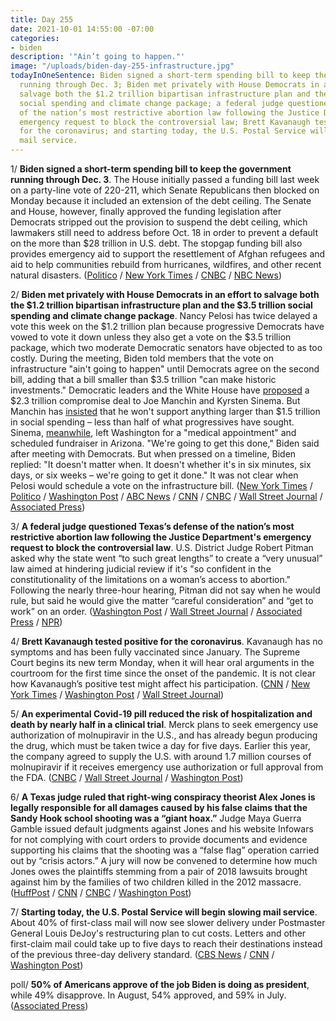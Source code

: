 ```yaml
---
title: Day 255
date: 2021-10-01 14:55:00 -07:00
categories:
- biden
description: '"Ain’t going to happen."'
image: "/uploads/biden-day-255-infrastructure.jpg"
todayInOneSentence: Biden signed a short-term spending bill to keep the government
  running through Dec. 3; Biden met privately with House Democrats in an effort to
  salvage both the $1.2 trillion bipartisan infrastructure plan and the $3.5 trillion
  social spending and climate change package; a federal judge questioned Texas’s defense
  of the nation’s most restrictive abortion law following the Justice Department's
  emergency request to block the controversial law; Brett Kavanaugh tested positive
  for the coronavirus; and starting today, the U.S. Postal Service will begin slowing
  mail service.
---
```


1/ **Biden signed a short-term spending bill to keep the government running through Dec. 3**. The House initially passed a funding bill last week on a party-line vote of 220-211, which Senate Republicans then blocked on Monday because it included an extension of the debt ceiling. The Senate and House, however, finally approved the funding legislation after Democrats stripped out the provision to suspend the debt ceiling, which lawmakers still need to address before Oct. 18 in order to prevent a default on the more than $28 trillion in U.S. debt. The stopgap funding bill also provides emergency aid to support the resettlement of Afghan refugees and aid to help communities rebuild from hurricanes, wildfires, and other recent natural disasters. ([Politico](https://www.politico.com/news/2021/09/30/senate-9-week-funding-patch-shutdown-514810) / [New York Times](https://www.nytimes.com/2021/09/30/us/politics/senate-spending-bill-government-shutdown.html) / [CNBC](https://www.cnbc.com/2021/09/30/government-shutdown-congress-moves-to-pass-funding-bill.html) / [NBC News](https://www.nbcnews.com/politics/politics-news/senate-reaches-deal-avoid-government-shutdown-schumer-announces-n1280395))

2/ **Biden met privately with House Democrats in an effort to salvage both the $1.2 trillion bipartisan infrastructure plan and the $3.5 trillion social spending and climate change package**. Nancy Pelosi has twice delayed a vote this week on the $1.2 trillion plan because progressive Democrats have vowed to vote it down unless they also get a vote on the $3.5 trillion package, which two moderate Democratic senators have objected to as too costly. During the meeting, Biden told members that the vote on infrastructure "ain't going to happen"
until Democrats agree on the second bill, adding that a bill smaller than $3.5 trillion "can make historic investments." Democratic leaders and the White House have [proposed](https://www.cnn.com/2021/10/01/politics/white-house-hill-state-of-play-october-1/index.html) a $2.3 trillion compromise deal to Joe Manchin and Kyrsten Sinema. But Manchin has [insisted](https://www.nytimes.com/2021/09/30/us/politics/manchin-biden-agenda.html) that he won't support anything larger than $1.5 trillion in social spending – less than half of what progressives have sought. Sinema, [meanwhile](https://www.nytimes.com/2021/10/01/us/politics/krysten-sinema-spending-bill-arizona.html), left Washington for a "medical appointment" and scheduled fundraiser in Arizona. "We're going to get this done," Biden said after meeting with Democrats. But when pressed on a timeline, Biden replied: "It doesn't matter when. It doesn't whether it's in six minutes, six days, or six weeks – we're going to get it done." It was not clear when Pelosi would schedule a vote on the infrastructure bill. ([New York Times](https://www.nytimes.com/live/2021/10/01/us/infrastructure-bill-house) / [Politico](https://www.politico.com/news/2021/10/01/house-democrats-biden-infrastructure-deal-514878) / [Washington Post](https://www.washingtonpost.com/us-policy/2021/10/01/house-democrats-infrastructure-biden/) / [ABC News](https://abcnews.go.com/Politics/biden-heading-capitol-hill-meet-house-democrats-amid/story?id=80352267) / [CNN](https://www.cnn.com/2021/10/01/politics/house-vote-infrastructure-democrats/index.html) / [CNBC](https://www.cnbc.com/2021/10/01/house-infrastructure-vote-democrats-try-to-reach-budget-spending-deal.html) / [Wall Street Journal](https://www.wsj.com/articles/democrats-try-again-to-pass-infrastructure-bill-11633097276?mod=djemalertNEWS) / [Associated Press](https://apnews.com/article/joe-biden-politics-business-us-news-ap-top-news-a6e8ed2379857b7aa9c64f6d608bb938))

3/ **A federal judge questioned Texas’s defense of the nation’s most restrictive abortion law following the Justice Department's emergency request to block the controversial law**. U.S. District Judge Robert Pitman asked why the state went “to such great lengths” to create a “very unusual” law aimed at hindering judicial review if it's "so confident in the constitutionality of the limitations on a woman’s access to abortion." Following the nearly three-hour hearing, Pitman did not say when he would rule, but said he would give the matter “careful consideration” and “get to work” on an order. ([Washington Post](https://www.washingtonpost.com/politics/courts_law/texas-abortion-austin-hearing/2021/09/30/e6fafc8c-2220-11ec-9309-b743b79abc59_story.html) / [Wall Street Journal](https://www.wsj.com/articles/federal-judge-questions-texas-abortion-law-in-case-filed-by-justice-department-11633112921) / [Associated Press](https://apnews.com/article/texas-abortion-law-court-a7961b629e913e1008f8e929c99fb310) / [NPR](https://www.npr.org/2021/10/01/1041607684/texas-abortion-law-federal-judge))

4/ **Brett Kavanaugh tested positive for the coronavirus**. Kavanaugh has no symptoms and has been fully vaccinated since January. The Supreme Court begins its new term Monday, when it will hear oral arguments in the courtroom for the first time since the onset of the pandemic. It is not clear how Kavanaugh’s positive test might affect his participation. ([CNN](https://www.cnn.com/2021/10/01/politics/brett-kavanaugh-covid-19/index.html) / [New York Times](https://www.nytimes.com/2021/10/01/us/politics/brett-kavanaugh-covid.html) / [Washington Post](https://www.washingtonpost.com/politics/justice-kavanaugh-covid-positive/2021/10/01/4efda492-22b7-11ec-b3d6-8cdebe60d3e2_story.html) / [Wall Street Journal](https://www.wsj.com/articles/justice-brett-kavanaugh-tests-positive-for-covid-19-has-no-symptoms-11633094178))

5/ **An experimental Covid-19 pill reduced the risk of hospitalization and death by nearly half in a clinical trial**. Merck plans to seek emergency use authorization of molnupiravir in the U.S., and has already begun producing the drug, which must be taken twice a day for five days. Earlier this year, the company agreed to supply the U.S. with around 1.7 million courses of molnupiravir if it receives emergency use authorization or full approval from the FDA. ([CNBC](https://www.cnbc.com/2021/10/01/merck-to-seek-emergency-authorization-for-oral-covid-19-treatment.html) / [Wall Street Journal](https://www.wsj.com/articles/pill-intended-to-be-covid-19s-tamiflu-succeeds-in-key-study-11633082401) / [Washington Post](https://www.washingtonpost.com/health/2021/10/01/pill-to-treat-covid/))

6/ **A Texas judge ruled that right-wing conspiracy theorist Alex Jones is legally responsible for all damages caused by his false claims that the Sandy Hook school shooting was a “giant hoax.”** Judge Maya Guerra Gamble issued default judgments against Jones and his website Infowars for not complying with court orders to provide documents and evidence supporting his claims that the shooting was a “false flag” operation carried out by “crisis actors.” A jury will now be convened to determine how much Jones owes the plaintiffs stemming from a pair of 2018 lawsuits brought against him by the families of two children killed in the 2012 massacre. ([HuffPost](https://www.huffpost.com/entry/alex-jones-lost-two-sandy-hook-cases_n_61561020e4b008640eb1d56a?pkq) / [CNN](https://www.cnn.com/2021/10/01/us/alex-jones-loses-sandy-hook-cases/) / [CNBC](https://www.cnbc.com/2021/10/01/alex-jones-liable-for-damages-over-false-claims-about-sandy-hook-school-shooting.html) / [Washington Post](https://www.washingtonpost.com/nation/2021/10/01/alex-jones-sandy-hook-lawsuits/))

7/ **Starting today, the U.S. Postal Service will begin slowing mail service**. About 40% of first-class mail will now see slower delivery under Postmaster General Louis DeJoy's restructuring plan to cut costs. Letters and other first-claim mail could take up to five days to reach their destinations instead of the previous three-day delivery standard. ([CBS News](https://www.cbsnews.com/news/mail-delivery-slower-usps-october-1/) / [CNN](https://www.cnn.com/2021/09/29/politics/usps-mail-slowdown/index.html) / [Washington Post](https://www.washingtonpost.com/business/interactive/2021/dejoy-usps-delays-by-zip-code-map/))

poll/ **50% of Americans approve of the job Biden is doing as president**, while 49% disapprove. In August, 54% approved, and 59% in July. ([Associated Press](https://apnews.com/article/immigration-coronavirus-pandemic-joe-biden-business-health-020342e77b3cbbaf281b1c466fefe975))